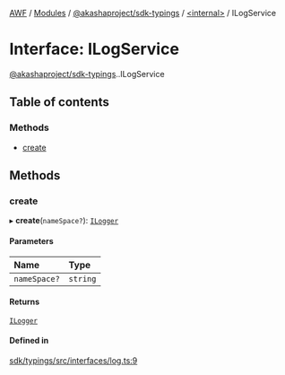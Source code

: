 [AWF](../README.md) / [Modules](../modules.md) / [@akashaproject/sdk-typings](../modules/akashaproject_sdk_typings.md) / [<internal\>](../modules/akashaproject_sdk_typings._internal_.md) / ILogService

# Interface: ILogService

[@akashaproject/sdk-typings](../modules/akashaproject_sdk_typings.md).[<internal>](../modules/akashaproject_sdk_typings._internal_.md).ILogService

## Table of contents

### Methods

- [create](akashaproject_sdk_typings._internal_.ILogService.md#create)

## Methods

### create

▸ **create**(`nameSpace?`): [`ILogger`](akashaproject_sdk_typings._internal_.ILogger.md)

#### Parameters

| Name | Type |
| :------ | :------ |
| `nameSpace?` | `string` |

#### Returns

[`ILogger`](akashaproject_sdk_typings._internal_.ILogger.md)

#### Defined in

[sdk/typings/src/interfaces/log.ts:9](https://github.com/AKASHAorg/akasha-world-framework/blob/d81a7246/sdk/typings/src/interfaces/log.ts#L9)
